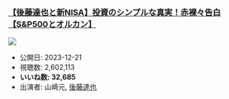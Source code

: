 ### [【後藤達也と新NISA】投資のシンプルな真実！赤裸々告白【S&P500とオルカン】](https://www.youtube.com/watch?v=MXBsHbF603U)
[![](https://img.youtube.com/vi/MXBsHbF603U/sddefault.jpg)](https://www.youtube.com/watch?v=MXBsHbF603U)
-   公開日: 2023-12-21
-   視聴数: 2,602,113
-   **いいね数: 32,685**
-   出演者: 山崎元, [後藤達也](/rehacq_fan/people/後藤達也 "wikilink")
